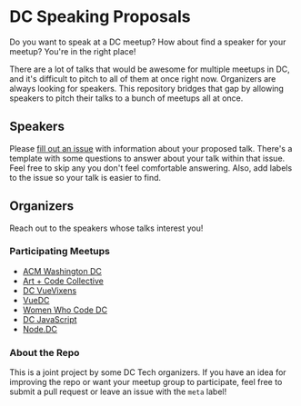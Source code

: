 # DC Speaking Proposals

Do you want to speak at a DC meetup? How about find a speaker for your meetup? You're in the right place!

There are a lot of talks that would be awesome for multiple meetups in DC, and it's difficult to pitch to all of them at once right now. Organizers are always looking for speakers. This repository bridges that gap by allowing speakers to pitch their talks to a bunch of meetups all at once.

## Speakers

Please [fill out an issue](https://github.com/dctech/cfps/issues/new) with information about your proposed talk. There's a template with some questions to answer about your talk within that issue. Feel free to skip any you don't feel comfortable answering. Also, add labels to the issue so your talk is easier to find.

## Organizers

Reach out to the speakers whose talks interest you!

### Participating Meetups

- [ACM Washington DC](https://www.meetup.com/ACM-DC/)
- [Art + Code Collective](https://www.meetup.com/Art-Code-Collective/members/?sort=join_date&desc=true)
- [DC VueVixens](https://www.meetup.com/VueVixens-DC/)
- [VueDC](https://www.meetup.com/vue-dc/)
- [Women Who Code DC](https://www.meetup.com/Women-Who-Code-DC/)
- [DC JavaScript](https://www.meetup.com/DC-JavaScript/)
- [Node.DC](https://www.meetup.com/node-dc/)

### About the Repo

This is a joint project by some DC Tech organizers. If you have an idea for improving the repo or want your meetup group to participate, feel free to submit a pull request or leave an issue with the `meta` label!
